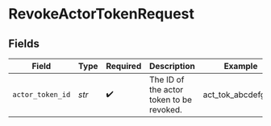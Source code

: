 # RevokeActorTokenRequest


## Fields

| Field                                    | Type                                     | Required                                 | Description                              | Example                                  |
| ---------------------------------------- | ---------------------------------------- | ---------------------------------------- | ---------------------------------------- | ---------------------------------------- |
| `actor_token_id`                         | *str*                                    | :heavy_check_mark:                       | The ID of the actor token to be revoked. | act_tok_abcdefghijk                      |